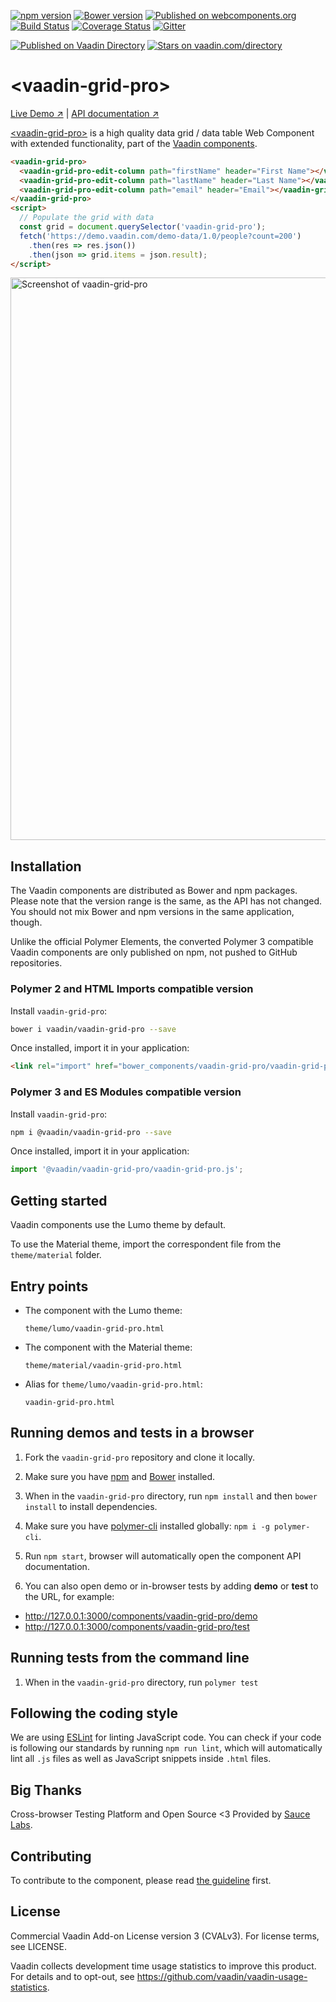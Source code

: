 [![npm version](https://badgen.net/npm/v/@vaadin/vaadin-grid-pro)](https://www.npmjs.com/package/@vaadin/vaadin-grid-pro)
[![Bower version](https://badgen.net/github/release/vaadin/vaadin-grid-pro)](https://github.com/vaadin/vaadin-grid-pro/releases)
[![Published on webcomponents.org](https://img.shields.io/badge/webcomponents.org-published-blue.svg)](https://www.webcomponents.org/element/vaadin/vaadin-grid-pro)
[![Build Status](https://travis-ci.org/vaadin/vaadin-grid-pro.svg?branch=master)](https://travis-ci.org/vaadin/vaadin-grid-pro)
[![Coverage Status](https://coveralls.io/repos/github/vaadin/vaadin-grid-pro/badge.svg?branch=master)](https://coveralls.io/github/vaadin/vaadin-grid-pro?branch=master)
[![Gitter](https://badges.gitter.im/Join%20Chat.svg)](https://gitter.im/vaadin/web-components?utm_source=badge&utm_medium=badge&utm_campaign=pr-badge)

[![Published on Vaadin  Directory](https://img.shields.io/badge/Vaadin%20Directory-published-00b4f0.svg)](https://vaadin.com/directory/component/vaadinvaadin-grid-pro)
[![Stars on vaadin.com/directory](https://img.shields.io/vaadin-directory/star/vaadin-grid-pro-directory-urlidentifier.svg)](https://vaadin.com/directory/component/vaadinvaadin-grid-pro)

# &lt;vaadin-grid-pro&gt;

[Live Demo ↗](https://vaadin.com/components/vaadin-grid-pro/html-examples)
|
[API documentation ↗](https://vaadin.com/components/vaadin-grid-pro/html-api)

[&lt;vaadin-grid-pro&gt;](https://vaadin.com/components/vaadin-grid-pro) is a high quality data grid / data table Web
Component with extended functionality, part of the [Vaadin components](https://vaadin.com/components).

<!--
```
<custom-element-demo>
  <template>
    <script src="../webcomponentsjs/webcomponents-lite.js"></script>
    <link rel="import" href="vaadin-grid-pro.html">
    <link rel="import" href="vaadin-grid-pro-edit-column.html">
    <next-code-block></next-code-block>
  </template>
</custom-element-demo>
```
-->

```html
<vaadin-grid-pro>
  <vaadin-grid-pro-edit-column path="firstName" header="First Name"></vaadin-grid-pro-edit-column>
  <vaadin-grid-pro-edit-column path="lastName" header="Last Name"></vaadin-grid-pro-edit-column>
  <vaadin-grid-pro-edit-column path="email" header="Email"></vaadin-grid-pro-edit-column>
</vaadin-grid-pro>
<script>
  // Populate the grid with data
  const grid = document.querySelector('vaadin-grid-pro');
  fetch('https://demo.vaadin.com/demo-data/1.0/people?count=200')
    .then(res => res.json())
    .then(json => grid.items = json.result);
</script>
```

[<img src="https://raw.githubusercontent.com/vaadin/vaadin-grid-pro/master/screenshot.png" width="900" alt="Screenshot of vaadin-grid-pro">](https://vaadin.com/components/vaadin-grid-pro)

## Installation

The Vaadin components are distributed as Bower and npm packages. Please note that the version range is the same, as the
API has not changed. You should not mix Bower and npm versions in the same application, though.

Unlike the official Polymer Elements, the converted Polymer 3 compatible Vaadin components are only published on npm,
not pushed to GitHub repositories.

### Polymer 2 and HTML Imports compatible version

Install `vaadin-grid-pro`:

```sh
bower i vaadin/vaadin-grid-pro --save
```

Once installed, import it in your application:

```html
<link rel="import" href="bower_components/vaadin-grid-pro/vaadin-grid-pro.html">
```

### Polymer 3 and ES Modules compatible version

Install `vaadin-grid-pro`:

```sh
npm i @vaadin/vaadin-grid-pro --save
```

Once installed, import it in your application:

```js
import '@vaadin/vaadin-grid-pro/vaadin-grid-pro.js';
```

## Getting started

Vaadin components use the Lumo theme by default.

To use the Material theme, import the correspondent file from the `theme/material` folder.

## Entry points

- The component with the Lumo theme:

  `theme/lumo/vaadin-grid-pro.html`

- The component with the Material theme:

  `theme/material/vaadin-grid-pro.html`

- Alias for `theme/lumo/vaadin-grid-pro.html`:

  `vaadin-grid-pro.html`

## Running demos and tests in a browser

1. Fork the `vaadin-grid-pro` repository and clone it locally.

1. Make sure you have [npm](https://www.npmjs.com/) and [Bower](https://bower.io) installed.

1. When in the `vaadin-grid-pro` directory, run `npm install` and then `bower install` to install dependencies.

1. Make sure you have [polymer-cli](https://www.npmjs.com/package/polymer-cli) installed
   globally: `npm i -g polymer-cli`.

1. Run `npm start`, browser will automatically open the component API documentation.

1. You can also open demo or in-browser tests by adding **demo** or **test** to the URL, for example:

- http://127.0.0.1:3000/components/vaadin-grid-pro/demo
- http://127.0.0.1:3000/components/vaadin-grid-pro/test

## Running tests from the command line

1. When in the `vaadin-grid-pro` directory, run `polymer test`

## Following the coding style

We are using [ESLint](http://eslint.org/) for linting JavaScript code. You can check if your code is following our
standards by running `npm run lint`, which will automatically lint all `.js` files as well as JavaScript snippets
inside `.html` files.

## Big Thanks

Cross-browser Testing Platform and Open Source <3 Provided by [Sauce Labs](https://saucelabs.com).

## Contributing

To contribute to the component, please
read [the guideline](https://github.com/vaadin/vaadin-core/blob/master/CONTRIBUTING.md) first.

## License

Commercial Vaadin Add-on License version 3 (CVALv3). For license terms, see LICENSE.

Vaadin collects development time usage statistics to improve this product. For details and to opt-out,
see https://github.com/vaadin/vaadin-usage-statistics.
